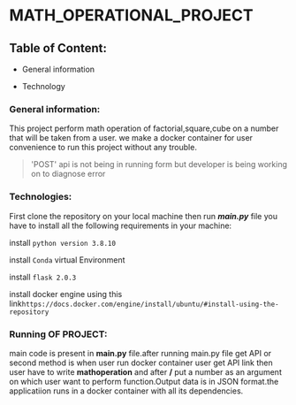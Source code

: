 # MATH_OPERATIONAL_PROJECT
## Table of Content:
- General information

- Technology

### General information:
This project perform math operation of factorial,square,cube on 
a number that will be taken from a user.
we make a docker container for user convenience to run this project 
without any trouble.

>'POST' api is not being in running form but developer is being 
> working on to diagnose error

### Technologies:
First clone the repository on your local machine  then run ***main.py***
file you have to install all the following requirements in your machine:

install ```python version 3.8.10```

install ```Conda``` virtual Environment

install ```flask 2.0.3```

install docker engine using this link```https://docs.docker.com/engine/install/ubuntu/#install-using-the-repository``` 

### Running OF PROJECT:
main code is present in **main.py** file.after running main.py 
file get API or second method is when user run docker container
user get API link then user have to write **mathoperation** and 
after **/** put a number as an argument  on which user want to perform function.Output data is in JSON  format.the applicatiion runs in a docker container with all its dependencies. 
